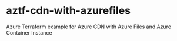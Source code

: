 # aztf-cdn-with-azurefiles
Azure Terraform example for Azure CDN with Azure Files and Azure Container Instance
